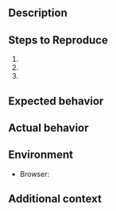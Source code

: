 ## Description

<!-- Describe the issue or feature request here -->

## Steps to Reproduce <!-- For bugs -->

1. <!-- step 1 -->
2. <!-- step 2 -->
3. <!-- step 3 -->

## Expected behavior

<!-- What did you expect to happen? -->

## Actual behavior

<!-- What actually happened? -->

## Environment

- Browser:  <!-- Browser used -->
<!--
- OS: 
- Node version: 
- Package version: 
-->

## Additional context

<!-- Add any other context or screenshots here -->
